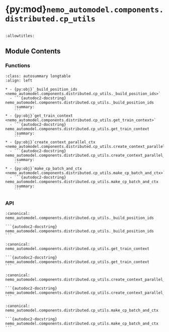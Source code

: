 # {py:mod}`nemo_automodel.components.distributed.cp_utils`

```{py:module} nemo_automodel.components.distributed.cp_utils
```

```{autodoc2-docstring} nemo_automodel.components.distributed.cp_utils
:allowtitles:
```

## Module Contents

### Functions

````{list-table}
:class: autosummary longtable
:align: left

* - {py:obj}`_build_position_ids <nemo_automodel.components.distributed.cp_utils._build_position_ids>`
  - ```{autodoc2-docstring} nemo_automodel.components.distributed.cp_utils._build_position_ids
    :summary:
    ```
* - {py:obj}`get_train_context <nemo_automodel.components.distributed.cp_utils.get_train_context>`
  - ```{autodoc2-docstring} nemo_automodel.components.distributed.cp_utils.get_train_context
    :summary:
    ```
* - {py:obj}`create_context_parallel_ctx <nemo_automodel.components.distributed.cp_utils.create_context_parallel_ctx>`
  - ```{autodoc2-docstring} nemo_automodel.components.distributed.cp_utils.create_context_parallel_ctx
    :summary:
    ```
* - {py:obj}`make_cp_batch_and_ctx <nemo_automodel.components.distributed.cp_utils.make_cp_batch_and_ctx>`
  - ```{autodoc2-docstring} nemo_automodel.components.distributed.cp_utils.make_cp_batch_and_ctx
    :summary:
    ```
````

### API

````{py:function} _build_position_ids(batch, device)
:canonical: nemo_automodel.components.distributed.cp_utils._build_position_ids

```{autodoc2-docstring} nemo_automodel.components.distributed.cp_utils._build_position_ids
```
````

````{py:function} get_train_context(enable_loss_parallel: bool, enable_compiled_autograd: bool, cp_context=None)
:canonical: nemo_automodel.components.distributed.cp_utils.get_train_context

```{autodoc2-docstring} nemo_automodel.components.distributed.cp_utils.get_train_context
```
````

````{py:function} create_context_parallel_ctx(cp_mesh: torch.distributed.device_mesh.DeviceMesh, cp_buffers: typing.List[torch.Tensor], cp_seq_dims: typing.List[int], cp_no_restore_buffers: typing.Set[torch.Tensor], cp_rotate_method: typing.Optional[str] = None)
:canonical: nemo_automodel.components.distributed.cp_utils.create_context_parallel_ctx

```{autodoc2-docstring} nemo_automodel.components.distributed.cp_utils.create_context_parallel_ctx
```
````

````{py:function} make_cp_batch_and_ctx(device_mesh, batch, labels, loss_mask)
:canonical: nemo_automodel.components.distributed.cp_utils.make_cp_batch_and_ctx

```{autodoc2-docstring} nemo_automodel.components.distributed.cp_utils.make_cp_batch_and_ctx
```
````
